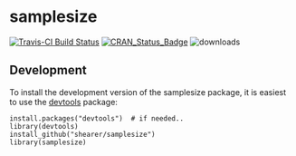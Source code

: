 samplesize
=================
[![Travis-CI Build Status](https://travis-ci.org/shearer/samplesize.svg?branch=master)](https://travis-ci.org/shearer/samplesize)  [![CRAN\_Status\_Badge](http://www.r-pkg.org/badges/version/samplesize)](https://cran.r-project.org/package=samplesize/) ![downloads](http://cranlogs.r-pkg.org/badges/grand-total/samplesize)

## Development

To install the development version of the samplesize package, it is easiest to use the [devtools](https://cran.r-project.org/package=devtools) package:

    install.packages("devtools")  # if needed..
    library(devtools)
    install_github("shearer/samplesize")
    library(samplesize)
